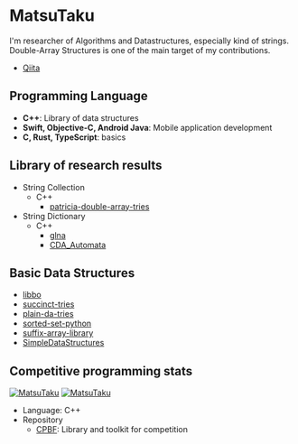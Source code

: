 MatsuTaku
=====
I'm researcher of Algorithms and Datastructures, especially kind of strings.
Double-Array Structures is one of the main target of my contributions.

- [Qiita](https://qiita.com/MatsuTaku)

Programming Language
-----
- **C++**: Library of data structures
- **Swift, Objective-C, Android Java**: Mobile application development
- **C, Rust, TypeScript**: basics

Library of research results
-----
- String Collection
  - C++ 
      - [patricia-double-array-tries](https://gitlab.com/MatsuTaku/patricia-double-array-tries)
- String Dictionary
  - C++ 
      - [glna](https://github.com/MatsuTaku/glna)
      - [CDA_Automata](https://github.com/MatsuTaku/CDA_Automata)

Basic Data Structures
-----
- [libbo](https://github.com/MatsuTaku/libbo)
- [succinct-tries](https://github.com/MatsuTaku/succinct-tries)
- [plain-da-tries](https://github.com/MatsuTaku/plain-da-tries)
- [sorted-set-python](https://github.com/MatsuTaku/sorted-set-python)
- [suffix-array-library](https://github.com/MatsuTaku/suffix-array-library)
- [SimpleDataStructures](https://github.com/MatsuTaku/SimpleDataStructure)

Competitive programming stats
-----
[![MatsuTaku](https://img.shields.io/endpoint?url=https%3A%2F%2Fatcoder-badges.now.sh%2Fapi%2Fatcoder%2Fjson%2FMatsuTaku&style=for-the-badge)](https://atcoder.jp/users/MatsuTaku)
[![MatsuTaku](https://img.shields.io/endpoint?url=https%3A%2F%2Fatcoder-badges.now.sh%2Fapi%2Fcodeforces%2Fjson%2FMatsuTaku&style=for-the-badge)](https://codeforces.com/profile/MatsuTaku)
- Language: C++
- Repository
  - [CPBF](https://github.com/MatsuTaku/CPBF): Library and toolkit for competition
